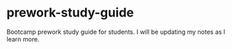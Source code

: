 # prework-study-guide
Bootcamp prework study guide for students. I will be updating my notes as I learn more.

